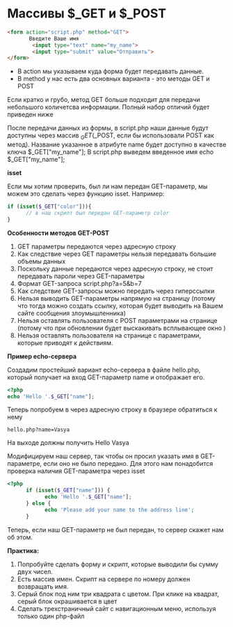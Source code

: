 # Массивы $_GET и $_POST


```html
<form action="script.php" method="GET">
       Введите Ваше имя
        <input type="text" name="my_name">
        <input type="submit" value="Отправить">
</form>
```
      
* В action мы указываем куда форма будет передавать данные.
* В method у нас есть два основных варианта - это методы GET и POST


Если кратко и грубо, метод GET больше подходит для передачи небольшого количетсва информации. Полный набор отличий будет приведен ниже

После передачи данных из формы, в script.php наши данные будут доступны через массив $_GET ($_POST, если бы использовали POST как метод).
Название указанное в атрибуте name будет доступно в качестве ключа $_GET["my_name"];
В script.php выведем введенное имя 
echo $_GET["my_name"];

**isset**

Если мы хотим проверить, был ли нам передан GET-параметр, мы можем это сделать через функцию isset. Например:

```php
if (isset($_GET["color"])){
      // в наш скрипт был передан GET-параметр color
}
```

**Особенности методов GET-POST**

1. GET параметры передаются через адресную строку
2. Как следствие через GET параметры нельзя передавать большие объемы данных
3. Поскольку данные передаются через адресную строку, не стоит передавать пароли через GET-параметры
4. Формат GET-запроса
script.php?a=5&b=7
5. Как следствие GET-запросы можно передать через гиперссылки
6. Нельзя выводить GET-параметры напрямую на страницу (потому что тогда можно создать ссылку, которая будет выводить на Вашем сайте сообщения злоумышленника)
7. Нельзя оставлять пользователя с POST параметрами на странице (потому что при обновлении будет выскакивать всплывающее окно )
8. Нельзя оставлять пользователя на странице с параметрами, которые приводят к действиям.

**Пример echo-сервера**

Создадим простейший вариант echo-сервера в файле hello.php, который получает на вход GET-параметр name и отображает его.

```php
<?php
echo 'Hello '.$_GET["name"];
```

Теперь попробуем в через адресную строку в браузере обратиться к нему

```cli
hello.php?name=Vasya
```

На выходе должны получить Hello Vasya

Модифицируем наш сервер, так чтобы он просил указать имя в GET-параметре, если оно не было передано. Для этого нам понадобится проверка наличия GET-параметра через isset

```php
<?php
      if (isset($_GET["name"])) {
            echo 'Hello '.$_GET["name"];
      } else {
            echo 'Please add your name to the address line';
      }
```

Теперь, если наш GET-параметр не был передан, то сервер скажет нам об этом.


**Практика:**

1.	Попробуйте сделать форму и скрипт, которые выводили бы сумму двух чисел.
2.	Есть массив имен. Скрипт на сервере по номеру должен возвращать имя.
3.	Серый блок под ним три квадрата с цветом. При клике на квадрат, серый блок окрашивается в цвет
4.	Сделать трехстраничный сайт с навигационным меню, используя только один php-файл


